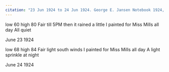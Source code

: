 ```yaml
---
citation: "23 Jun 1924 to 24 Jun 1924. George E. Jansen Notebook 1924, Tompkins County History Center"
---
```


low 60 high 80  Fair till 5PM then it rained a little  I painted for Miss Mills all day  All quiet

June 23 1924

low 68 high 84  Fair light south winds  I painted for Miss Mills all day  A light sprinkle at night

June 24 1924

